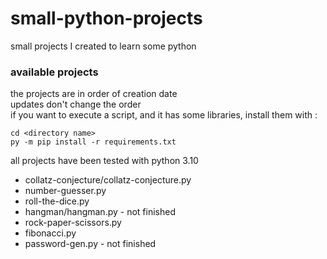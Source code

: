 # small-python-projects
small projects I created to learn some python

### available projects
the projects are in order of creation date\
updates don't change the order\
if you want to execute a script, and it has some libraries, install them with :
```shell
cd <directory name>
py -m pip install -r requirements.txt
```
all projects have been tested with python 3.10

* collatz-conjecture/collatz-conjecture.py
* number-guesser.py
* roll-the-dice.py
* hangman/hangman.py - not finished
* rock-paper-scissors.py
* fibonacci.py
* password-gen.py - not finished
